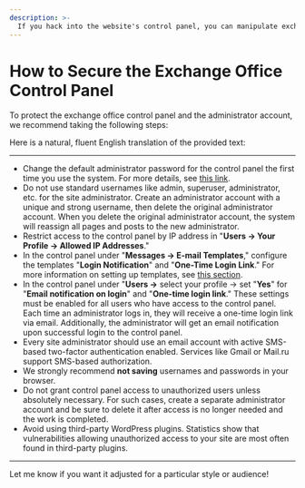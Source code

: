 ```yaml
---
description: >-
  If you hack into the website's control panel, you can manipulate exchange rates and the details of the exchange office for manual transactions.
---
```


# How to Secure the Exchange Office Control Panel

To protect the exchange office control panel and the administrator account, we recommend taking the following steps:

Here is a natural, fluent English translation of the provided text:

---

* Change the default administrator password for the control panel the first time you use the system. For more details, see [this link](https://premium.gitbook.io/rukovodstvo-polzovatelya/navigaciya/faq/kak-izmenit-parol-administratora).  
* Do not use standard usernames like admin, superuser, administrator, etc. for the site administrator. Create an administrator account with a unique and strong username, then delete the original administrator account. When you delete the original administrator account, the system will reassign all pages and posts to the new administrator.  
* Restrict access to the control panel by IP address in "**Users → Your Profile → Allowed IP Addresses**."  
* In the control panel under "**Messages → E-mail Templates**," configure the templates "**Login Notification**" and "**One-Time Login Link**." For more information on setting up templates, see [this section](https://premium.gitbook.io/rukovodstvo-polzovatelya/navigaciya/uvedomleniya/opovesheniya-po-e-mail).  
* In the control panel under "**Users →** select your profile → set "**Yes**" for "**Email notification on login**" and "**One-time login link**." These settings must be enabled for all users who have access to the control panel. Each time an administrator logs in, they will receive a one-time login link via email. Additionally, the administrator will get an email notification upon successful login to the control panel.  
* Every site administrator should use an email account with active SMS-based two-factor authentication enabled. Services like Gmail or Mail.ru support SMS-based authorization.  
* We strongly recommend **not saving** usernames and passwords in your browser.  
* Do not grant control panel access to unauthorized users unless absolutely necessary. For such cases, create a separate administrator account and be sure to delete it after access is no longer needed and the work is completed.  
* Avoid using third-party WordPress plugins. Statistics show that vulnerabilities allowing unauthorized access to your site are most often found in third-party plugins.

---

Let me know if you want it adjusted for a particular style or audience!